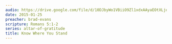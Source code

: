 ```yaml
---
audio: https://drive.google.com/file/d/10DJbyWo1VBiiO9Zl1xdxAAyaEOtXLjoq/view
date: 2015-01-25
preacher: brad-evans
scripture: Romans 5:1-2
series: altar-of-gratitude
title: Know Where You Stand
---
```

